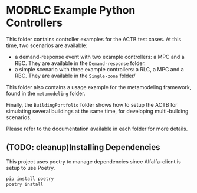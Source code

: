 # MODRLC Example Python Controllers

This folder contains controller examples for the ACTB test cases.
At this time, two scenarios are available:
- a demand-response event with two example controllers: a MPC and a RBC. They are available in the `Demand-response` folder.
- a simple scenario with three example controllers: a RLC, a MPC and a RBC. They are available in the `Single-zone` folder/

This folder also contains a usage example for the metamodeling framework, found in the `metamodeling` folder.

Finally, the `BuildingPortfolio` folder shows how to setup the ACTB for simulating several buildings at the same time,
for developing multi-building scenarios.

Please refer to the documentation available in each folder for more details.

## (TODO: cleanup)Installing Dependencies
This project uses poetry to manage dependencies since Alfalfa-client is setup to use Poetry.

```bash
pip install poetry
poetry install
```
